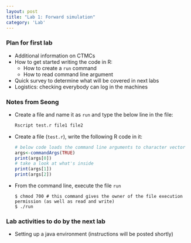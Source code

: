 ```yaml
---
layout: post
title: "Lab 1: Forward simulation"
category: 'Lab'
---
```


### Plan for first lab

- Additional information on CTMCs
- How to get started writing the code in R:
  - How to create a ``run`` command
  - How to read command line argument
- Quick survey to determine what will be covered in next labs
- Logistics: checking everybody can log in the machines
  
### Notes from Seong
  
- Create a file and name it as ``run`` and type the below line in the file:

  ``` bash
  Rscript test.r file1 file2
  ```

- Create a file (``test.r``), write the following R code in it:

  ``` r
  # below code loads the command line arguments to character vector
  args<-commandArgs(TRUE)
  print(args[0])
  # take a look at what's inside
  print(args[1])
  print(args[2])
  ```
  
- From the command line, execute the file ``run``

	```
	$ chmod 700 # this command gives the owner of the file execution permission (as well as read and write)
	$ ./run
	```
		

### Lab activities to do by the next lab

- Setting up a java environment (instructions will be posted shortly)